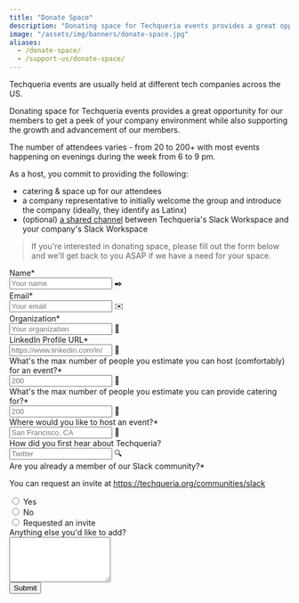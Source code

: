 ```yaml
---
title: "Donate Space"
description: "Donating space for Techqueria events provides a great opportunity for our members to get a peek of your company environment while also supporting the growth and advancement of our members."
image: "/assets/img/banners/donate-space.jpg"
aliases:
  - /donate-space/
  - /support-us/donate-space/
---
```


Techqueria events are usually held at different tech companies across the US.

Donating space for Techqueria events provides a great opportunity for our members to get a peek of your company environment while also supporting the growth and advancement of our members.

The number of attendees varies - from 20 to 200+ with most events happening on evenings during the week from 6 to 9 pm.

As a host, you commit to providing the following:

- catering & space up for our attendees
- a company representative to initially welcome the group and introduce the company (ideally, they identify as Latinx)
- (optional) [a shared channel](https://get.slack.help/hc/en-us/articles/115004151203-Create-shared-channels-on-a-workspace-beta-) between Techqueria's Slack Workspace and your company's Slack Workspace

> If you're interested in donating space, please fill out the form below and we'll get back to you ASAP if we have a need for your space.

<form name="Donate Space" method="POST" data-netlify="true" class="form--centered">
  <input type="hidden" aria-label="Subject" name="_subject" value="Techqueria - Donate Space">
  <div class="field">
    <label class="label">Name*</label>
    <div class="control has-icons-left">
      <input class="input" aria-label="Name" autocomplete="name" type="text" name="name" placeholder="Your name" required>
      <span class="icon is-left">
        ✒️
      </span>
    </div>
  </div>
  <div class="field">
    <label class="label">Email*</label>
    <div class="control has-icons-left">
      <input class="input" aria-label="Email" autocomplete="email" type="email" name="email" placeholder="Your email" required>
      <span class="icon is-left">
        ✉️
      </span>
    </div>
  </div>
  <div class="field">
    <label class="label">Organization*</label>
    <div class="control has-icons-left">
      <input class="input" aria-label="Organization" autocomplete="organization" type="text" name="organization" placeholder="Your organization" required>
      <span class="icon is-left">
        🏢
      </span>
    </div>
  </div>
  <div class="field">
    <label class="label">LinkedIn Profile URL*</label>
    <div class="control has-icons-left">
      <input class="input" aria-label="LinkedIn Profile URL" autocomplete="off" type="url" name="linkedin" placeholder="https://www.linkedin.com/in/" required>
      <span class="icon is-left">
        💼
      </span>
    </div>
  </div>
  <div class="field">
    <label class="label">What's the max number of people you estimate you can host (comfortably) for an event?*</label>
    <div class="control has-icons-left">
      <input class="input" aria-label="What's the max number of people you can host (comfortably) for an event?" autocomplete="off" type="number" name="attendees" placeholder="200" required>
      <span class="icon is-left">
        👥
      </span>
    </div>
  </div>
  <div class="field">
    <label class="label">What's the max number of people you estimate you can provide catering for?*</label>
    <div class="control has-icons-left">
      <input class="input" aria-label="Can you pay for catering?" autocomplete="off" type="number" name="location" placeholder="200" required>
      <span class="icon is-left">
        🥘
      </span>
    </div>
  </div>
  <div class="field">
    <label class="label">Where would you like to host an event?*</label>
    <div class="control has-icons-left">
      <input class="input" aria-label="Where would you like to host an event?" autocomplete="address-level2" type="text" name="location" placeholder="San Francisco, CA" required>
      <span class="icon is-left">
        📍
      </span>
    </div>
  </div>
  <div class="field">
    <label class="label">How did you first hear about Techqueria?</label>
    <div class="control has-icons-left">
      <input class="input" aria-label="How did you first hear about Techqueria?" autocomplete="off" type="text" name="referral" placeholder="Twitter">
      <span class="icon is-left">
        🔍️
      </span>
    </div>
  </div>
  <div class="field">
    <label class="label">Are you already a member of our Slack community?*</label>
    <p class="help">You can request an invite at <a href="https://techqueria.org/communities/slack">https://techqueria.org/communities/slack</a></p>
    <div class="control">
      <label class="radio">
        <input type="radio" aria-label="Are you already a member of our Slack community?" name="slack-workspace" value="Yes">
        Yes
      </label>
      <br>
      <label class="radio">
        <input type="radio" aria-label="Are you already a member of our Slack community?" name="slack-workspace" value="No">
        No
      </label>
      <br>
      <label class="radio">
        <input type="radio" aria-label="Are you already a member of our Slack community?" name="slack-workspace" value="Request an invite">
        Requested an invite
      </label>
    </div>
  </div>
  <div class="field">
    <label class="label">Anything else you'd like to add?</label>
    <div class="control">
      <textarea class="textarea" aria-label="Anything else you'd like to add?" spellcheck="true" rows="5" name="message" id="message" placeholder=""></textarea>
    </div>
  </div>
  <div data-netlify-recaptcha="true"></div>
  <div class="field mt-sm">
    <div class="control">
      <button type="submit" class="button is-primary">Submit</button>
    </div>
  </div>
</form>
